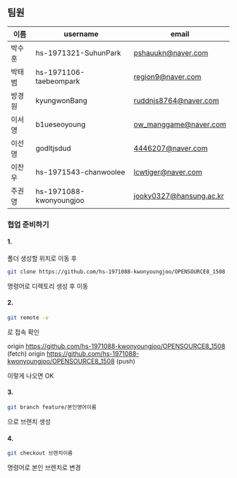 ## 팀원

| 이름   | username                | email                   |
| ------ | ----------------------- | ----------------------- |
| 박수훈 | hs-1971321-SuhunPark    | pshauukn@naver.com      |
| 박태범 | hs-1971106-taebeompark  | region9@naver.com       |
| 방경원 | kyungwonBang            | ruddnjs8764@naver.com   |
| 이서영 | b1ueseoyoung            | ow_manggame@naver.com   |
| 이선영 | godltjsdud              | 4446207@naver.com       |
| 이찬우 | hs-1971543-chanwoolee   | lcwtiger@naver.com      |
| 주권영 | hs-1971088-kwonyoungjoo | jooky0327@hansung.ac.kr |



### 협업 준비하기

#### 1.

폴더 생성할 위치로 이동 후

```zsh
git clone https://github.com/hs-1971088-kwonyoungjoo/OPENSOURCE8_1508
```

명령어로 디렉토리 생성 후 이동



#### 2.

```zsh 
git remote -v
```

로 접속 확인

origin	https://github.com/hs-1971088-kwonyoungjoo/OPENSOURCE8_1508 (fetch)
origin	https://github.com/hs-1971088-kwonyoungjoo/OPENSOURCE8_1508 (push)

이렇게 나오면 OK



#### 3.

``` zsh
git branch feature/본인영어이름
```

으로 브렌치 생성



 #### 4.

```zsh
git checkout 브렌치이름
```

명령어로 본인 브렌치로 변경

